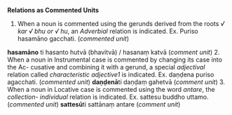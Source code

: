 **Relations as Commented Units** 
1. When a noun is commented using the gerunds derived from the roots *√ kar √ bhu or √ 
hu*, an *Adverbial* relation is indicated. 
 Ex. Puriso hasamāno gacchati. (*commented unit*) 
 
 **hasamāno** ti hasanto hutvā (bhavitvā) / hasanaṃ katvā (*comment unit*) 
2. When a noun in Instrumental case is commented by changing its case into the Ac-
cusative and combining it with a gerund, a special *adjectival* relation called *characteristic 
adjective1* is indicated. 
 Ex. daṇḍena puriso agacchati. (*commented unit*) 
 **daṇḍenā**ti daṇḍaṃ gahetvā (*comment unit*) 
3. When a noun in Locative case is commented using the word *antare*, the *collection-
individual* relation is indicated. 
 Ex. sattesu buddho uttamo. (*commented unit*) **sattesū**ti sattānaṃ antare (*comment unit*) 
